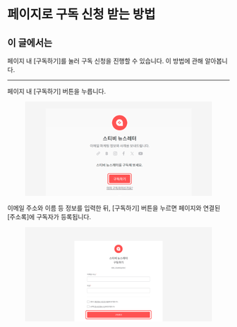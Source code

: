 # 페이지로 구독 신청 받는 방법

## 이 글에서는

페이지 내 \[구독하기]를 눌러 구독 신청을 진행할 수 있습니다. 이 방법에 관해 알아봅니다.

***

페이지 내 \[구독하기] 버튼을 누릅니다.

<figure><img src="../../.gitbook/assets/페이지 구독하기 (4).png" alt=""><figcaption></figcaption></figure>

이메일 주소와 이름 등 정보를 입력한 뒤, \[구독하기] 버튼을 누르면 페이지와 연결된 \[주소록]에 구독자가 등록됩니다.

<figure><img src="../../.gitbook/assets/페이지 구독하기2.png" alt=""><figcaption></figcaption></figure>
